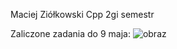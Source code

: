 Maciej Ziółkowski
Cpp 2gi semestr

Zaliczone zadania do 9 maja:  ![obraz](https://github.com/Tango-for-Mango/Projekty-cpp/assets/8515088/8ae91c6b-82e3-43ed-92cd-6bb614c93272)

